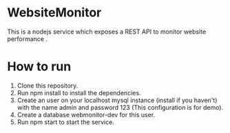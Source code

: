 # WebsiteMonitor
This is a nodejs service which exposes a REST API to monitor website performance .
# How to run
1) Clone this repository.
2) Run npm install to install the dependencies.
3) Create an user on your localhost mysql instance (install if you haven't) with the name admin and password 123 (This configuration is for demo).
4) Create a database webmonitor-dev for this user. 
5) Run npm start to start the service.
